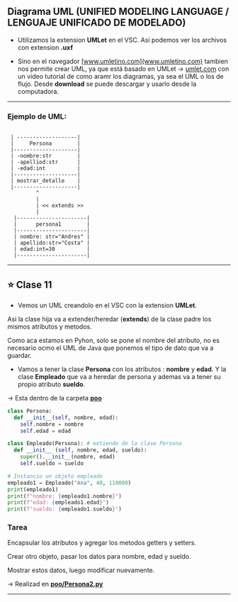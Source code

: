 ## Diagrama UML (UNIFIED MODELING LANGUAGE / LENGUAJE UNIFICADO DE MODELADO)

- Utilizamos la extension **UMLet** en el VSC. Asi podemos ver los archivos con extension **.uxf**

- Sino en el navegador [www.umletino.com](www.umletino.com) tambien nos permite crear UML, ya que está basado en UMLet -> [umlet.com](umplet.com) con un video tutorial de como aramr los diagramas, ya sea el UML o los de flujo. Desde **download** se puede descargar y usarlo desde la computadora.

---

### Ejemplo de UML:

```

 | -------------------|
 |     Persona        |
 |--------------------|
 | -nombre:str        |
 | -apelliod:str      |
 | -edad:int          |
 |--------------------|
 | mostrar_detalle    |
 |--------------------|
         ^
         |
         | << extends >>
         |
  |----------------------|
  |      persona1        |
  |----------------------|
  | nombre: str="Andres" | 
  | apellido:str="Costa" |
  | edad:int=30          |
  |----------------------|      

```

---

## :star: Clase 11

- Vemos un UML creandolo en el VSC con la extension **UMLet**.

Asi la clase hija va a extender/heredar (**extends**) de la clase padre los mismos atributos y metodos.

Como aca estamos en Pyhon, solo se pone el nombre del atributo, no es necesario ocmo el UML de Java que ponemos el tipo de dato que va a guardar.

- Vamos a tener la clase **Persona** con los atributos : **nombre** y **edad**. Y la clase **Empleado** que va a heredar de persona y ademas va a tener su propio atributo **sueldo**.

-> Esta dentro de la carpeta [**poo**](https://github.com/eugenia1984/UTN-FRSR-Programacion-1year-2semester/blob/main/laboratorio2/clase8_9_10_11/poo/Persona.py)


```Python
class Persona:
  def __init__(self, nombre, edad):
    self.nombre = nombre
    self.edad = edad

class Empleado(Persona): # extiende de la clase Persona
  def __init__ (self, nombre, edad, sueldo):
    super().__init__(nombre, edad)
    self.sueldo = sueldo

# Instancio un objeto empleado
empleado1 = Empleado("Ana", 40, 110000)  
print(empleado1) 
print(f"nombre: {empleado1.nombre}")  
print(f"edad: {empleado1.edad}")
print(f"sueldo: {empleado1.sueldo}")
```

### Tarea

Encapsular los atributos y agregar los metodos getters y setters.

Crear otro objeto, pasar los datos para nombre, edad y sueldo.

Mostrar estos datos, luego modificar nuevamente.

-> Realizad en [**poo/Persona2.py**]()

---
